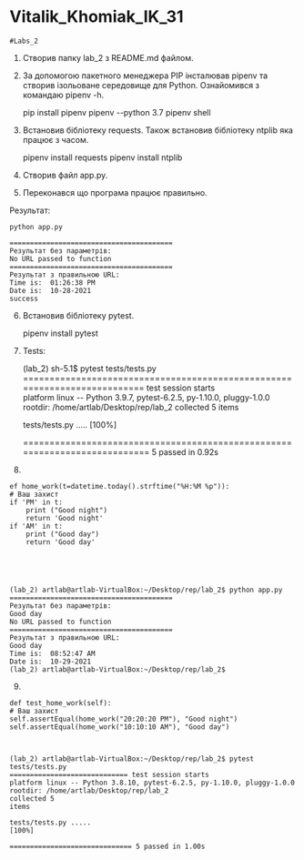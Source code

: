 # Vitalik_Khomiak_IK_31
    #Labs_2


1. Створив папку lab_2 з README.md файлом.
2. За допомогою пакетного менеджера PIP інсталював pipenv та створив ізольоване середовище для Python. Ознайомився з командаю pipenv -h.

    pip install pipenv
    pipenv --python 3.7
    pipenv shell

3. Встановив бібліотеку requests. Також встановив бібліотеку ntplib яка працює з часом.

    pipenv install requests
    pipenv install ntplib


4. Створив файл app.py. 
5. Переконався що програма працює правильно.

  Результат: 
  
    python app.py

    ========================================
    Результат без параметрів: 
    No URL passed to function
    ========================================
    Результат з правильною URL: 
    Time is:  01:26:38 PM
    Date is:  10-28-2021
    success


6. Встановив бібліотеку pytest.

    pipenv install pytest

7. Tests:

    (lab_2) sh-5.1$ pytest tests/tests.py
    ========================================================================== test session starts      
    platform linux -- Python 3.9.7, pytest-6.2.5, py-1.10.0, pluggy-1.0.0
    rootdir: /home/artlab/Desktop/rep/lab_2
    collected 5 items                                                                                                                                                        

    tests/tests.py .....                                                                                                                                               [100%]

    =========================================================================== 5 passed in 0.92s 
 
8. 



    ef home_work(t=datetime.today().strftime("%H:%M %p")):
    # Ваш захист
    if 'PM' in t:
        print ("Good night")
        return 'Good night'
    if 'AM' in t:
        print ("Good day")
        return 'Good day'





    (lab_2) artlab@artlab-VirtualBox:~/Desktop/rep/lab_2$ python app.py
    ========================================
    Результат без параметрів: 
    Good day
    No URL passed to function
    ========================================
    Результат з правильною URL: 
    Good day
    Time is:  08:52:47 AM
    Date is:  10-29-2021
    (lab_2) artlab@artlab-VirtualBox:~/Desktop/rep/lab_2$ 


9. 



    def test_home_work(self):
    # Ваш захист
    self.assertEqual(home_work("20:20:20 PM"), "Good night")
    self.assertEqual(home_work("10:10:10 AM"), "Good day")



    (lab_2) artlab@artlab-VirtualBox:~/Desktop/rep/lab_2$ pytest tests/tests.py
    ============================= test session starts 
    platform linux -- Python 3.8.10, pytest-6.2.5, py-1.10.0, pluggy-1.0.0
    rootdir: /home/artlab/Desktop/rep/lab_2
    collected 5   
    items                                                              

    tests/tests.py .....   
    [100%]

    ============================== 5 passed in 1.00s 



